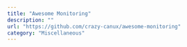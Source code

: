 ```yaml
---
title: "Awesome Monitoring"
description: ""
url: "https://github.com/crazy-canux/awesome-monitoring"
category: "Miscellaneous"
---
```


